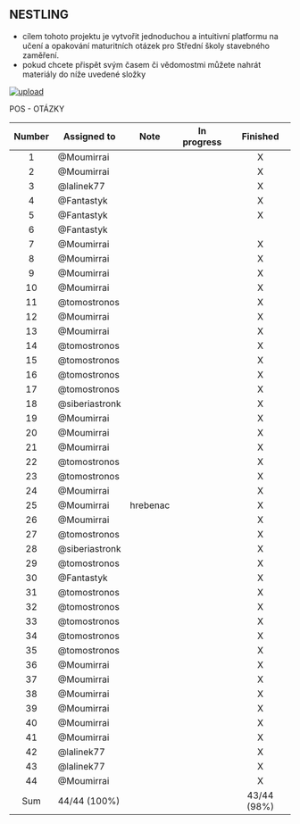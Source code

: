## NESTLING

- cílem tohoto projektu je vytvořit jednoduchou a intuitivní platformu na učení a opakování maturitních otázek pro Střední školy stavebného zaměření.
- pokud chcete přispět svým časem či vědomostmi můžete nahrát materiály do níže uvedené složky

[![upload](https://i.postimg.cc/vBFCNyGj/button-nahrat.png)](https://mega.nz/megadrop/kqKInvroV94)

POS - OTÁZKY

| Number | Assigned to    | Note     | In progress |  Finished   |
| :----: | -------------- | -------- | :---------: | :---------: |
|   1    | @Moumirrai     |          |             |      X      |
|   2    | @Moumirrai     |          |             |      X      |
|   3    | @lalinek77     |          |             |      X      |
|   4    | @Fantastyk     |          |             |      X      |
|   5    | @Fantastyk     |          |             |      X      |
|   6    | @Fantastyk     |          |             |             |
|   7    | @Moumirrai     |          |             |      X      |
|   8    | @Moumirrai     |          |             |      X      |
|   9    | @Moumirrai     |          |             |      X      |
|   10   | @Moumirrai     |          |             |      X      |
|   11   | @tomostronos   |          |             |      X      |
|   12   | @Moumirrai     |          |             |      X      |
|   13   | @Moumirrai     |          |             |      X      |
|   14   | @tomostronos   |          |             |      X      |
|   15   | @tomostronos   |          |             |      X      |
|   16   | @tomostronos   |          |             |      X      |
|   17   | @tomostronos   |          |             |      X      |
|   18   | @siberiastronk |          |             |      X      |
|   19   | @Moumirrai     |          |             |      X      |
|   20   | @Moumirrai     |          |             |      X      |
|   21   | @Moumirrai     |          |             |      X      |
|   22   | @tomostronos   |          |             |      X      |
|   23   | @tomostronos   |          |             |      X      |
|   24   | @Moumirrai     |          |             |      X      |
|   25   | @Moumirrai     | hrebenac |             |      X      |
|   26   | @Moumirrai     |          |             |      X      |
|   27   | @tomostronos   |          |             |      X      |
|   28   | @siberiastronk |          |             |      X      |
|   29   | @tomostronos   |          |             |      X      |
|   30   | @Fantastyk     |          |             |      X      |
|   31   | @tomostronos   |          |             |      X      |
|   32   | @tomostronos   |          |             |      X      |
|   33   | @tomostronos   |          |             |      X      |
|   34   | @tomostronos   |          |             |      X      |
|   35   | @tomostronos   |          |             |      X      |
|   36   | @Moumirrai     |          |             |      X      |
|   37   | @Moumirrai     |          |             |      X      |
|   38   | @Moumirrai     |          |             |      X      |
|   39   | @Moumirrai     |          |             |      X      |
|   40   | @Moumirrai     |          |             |      X      |
|   41   | @Moumirrai     |          |             |      X      |
|   42   | @lalinek77     |          |             |      X      |
|   43   | @lalinek77     |          |             |      X      |
|   44   | @Moumirrai     |          |             |      X      |
|  Sum   | 44/44 (100%)   |          |             | 43/44 (98%) |
